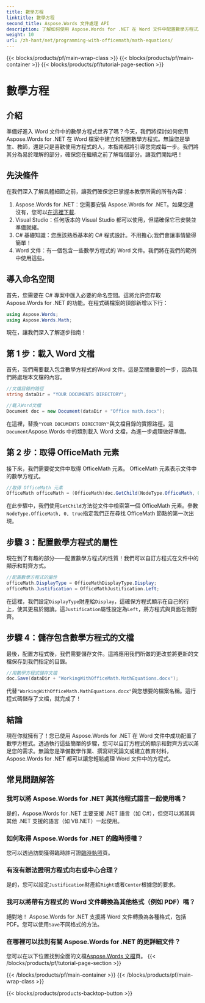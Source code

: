 ```yaml
---
title: 數學方程
linktitle: 數學方程
second_title: Aspose.Words 文件處理 API
description: 了解如何使用 Aspose.Words for .NET 在 Word 文件中配置數學方程式。包含範例、常見問題解答等的逐步指南。
weight: 10
url: /zh-hant/net/programming-with-officemath/math-equations/
---
```


{{< blocks/products/pf/main-wrap-class >}}
{{< blocks/products/pf/main-container >}}
{{< blocks/products/pf/tutorial-page-section >}}

# 數學方程

## 介紹

準備好進入 Word 文件中的數學方程式世界了嗎？今天，我們將探討如何使用 Aspose.Words for .NET 在 Word 檔案中建立和配置數學方程式。無論您是學生、教師，還是只是喜歡使用方程式的人，本指南都將引導您完成每一步。我們將其分為易於理解的部分，確保您在繼續之前了解每個部分。讓我們開始吧！

## 先決條件

在我們深入了解具體細節之前，讓我們確保您已掌握本教學所需的所有內容：

1.  Aspose.Words for .NET：您需要安裝 Aspose.Words for .NET。如果您還沒有，您可以[在這裡下載](https://releases.aspose.com/words/net/).
2. Visual Studio：任何版本的 Visual Studio 都可以使用，但請確保它已安裝並準備就緒。
3. C# 基礎知識：您應該熟悉基本的 C# 程式設計。不用擔心;我們會讓事情變得簡單！
4. Word 文件：有一個包含一些數學方程式的 Word 文件。我們將在我們的範例中使用這些。

## 導入命名空間

首先，您需要在 C# 專案中匯入必要的命名空間。這將允許您存取 Aspose.Words for .NET 的功能。在程式碼檔案的頂部新增以下行：

```csharp
using Aspose.Words;
using Aspose.Words.Math;
```

現在，讓我們深入了解逐步指南！

## 第 1 步：載入 Word 文檔

首先，我們需要載入包含數學方程式的Word 文件。這是至關重要的一步，因為我們將處理本文檔的內容。

```csharp
//文檔目錄的路徑
string dataDir = "YOUR DOCUMENTS DIRECTORY";

//載入Word文檔
Document doc = new Document(dataDir + "Office math.docx");
```

在這裡，替換`"YOUR DOCUMENTS DIRECTORY"`與文檔目錄的實際路徑。這`Document`Aspose.Words 中的類別載入 Word 文檔，為進一步處理做好準備。

## 第 2 步：取得 OfficeMath 元素

接下來，我們需要從文件中取得 OfficeMath 元素。 OfficeMath 元素表示文件中的數學方程式。

```csharp
//取得 OfficeMath 元素
OfficeMath officeMath = (OfficeMath)doc.GetChild(NodeType.OfficeMath, 0, true);
```

在此步驟中，我們使用`GetChild`方法從文件中檢索第一個 OfficeMath 元素。參數`NodeType.OfficeMath, 0, true`指定我們正在尋找 OfficeMath 節點的第一次出現。

## 步驟 3：配置數學方程式的屬性

現在到了有趣的部分——配置數學方程式的性質！我們可以自訂方程式在文件中的顯示和對齊方式。

```csharp
//配置數學方程式的屬性
officeMath.DisplayType = OfficeMathDisplayType.Display;
officeMath.Justification = OfficeMathJustification.Left;
```

在這裡，我們設定`DisplayType`財產給`Display`，這確保方程式顯示在自己的行上，使其更易於閱讀。這`Justification`屬性設定為`Left`，將方程式與頁面左側對齊。

## 步驟 4：儲存包含數學方程式的文檔

最後，配置方程式後，我們需要儲存文件。這將應用我們所做的更改並將更新的文檔保存到我們指定的目錄。

```csharp
//用數學方程式儲存文檔
doc.Save(dataDir + "WorkingWithOfficeMath.MathEquations.docx");
```

代替`"WorkingWithOfficeMath.MathEquations.docx"`與您想要的檔案名稱。這行程式碼儲存了文檔，就完成了！

## 結論

現在你就擁有了！您已使用 Aspose.Words for .NET 在 Word 文件中成功配置了數學方程式。透過執行這些簡單的步驟，您可以自訂方程式的顯示和對齊方式以滿足您的需求。無論您是準備數學作業、撰寫研究論文或建立教育材料，Aspose.Words for .NET 都可以讓您輕鬆處理 Word 文件中的方程式。

## 常見問題解答

### 我可以將 Aspose.Words for .NET 與其他程式語言一起使用嗎？
是的，Aspose.Words for .NET 主要支援 .NET 語言（如 C#），但您可以將其與其他 .NET 支援的語言（如 VB.NET）一起使用。

### 如何取得 Aspose.Words for .NET 的臨時授權？
您可以透過訪問獲得臨時許可證[臨時執照](https://purchase.aspose.com/temporary-license/)頁。

### 有沒有辦法證明方程式向右或中心合理？
是的，您可以設定`Justification`財產給`Right`或者`Center`根據您的要求。

### 我可以將帶有方程式的 Word 文件轉換為其他格式（例如 PDF）嗎？
絕對地！ Aspose.Words for .NET 支援將 Word 文件轉換為各種格式，包括 PDF。您可以使用`Save`不同格式的方法。

### 在哪裡可以找到有關 Aspose.Words for .NET 的更詳細文件？
您可以在以下位置找到全面的文檔[Aspose.Words 文檔](https://reference.aspose.com/words/net/)頁。
{{< /blocks/products/pf/tutorial-page-section >}}

{{< /blocks/products/pf/main-container >}}
{{< /blocks/products/pf/main-wrap-class >}}

{{< blocks/products/products-backtop-button >}}
